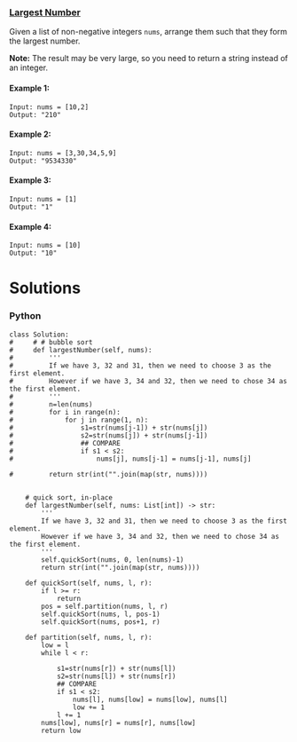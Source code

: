 ### [Largest Number](https://leetcode.com/problems/largest-number/) <br>

Given a list of non-negative integers `nums`, arrange them such that they form the largest number.

**Note:** The result may be very large, so you need to return a string instead of an integer.



#### Example 1:

```
Input: nums = [10,2]
Output: "210"

```

#### Example 2:

```
Input: nums = [3,30,34,5,9]
Output: "9534330"

```

#### Example 3:

```
Input: nums = [1]
Output: "1"

```

#### Example 4:

```
Input: nums = [10]
Output: "10"

```

# Solutions

### Python
```
class Solution:
#     # # bubble sort
#     def largestNumber(self, nums):
#         '''
#         If we have 3, 32 and 31, then we need to choose 3 as the first element. 
#         However if we have 3, 34 and 32, then we need to chose 34 as the first element.
#         '''
#         n=len(nums)
#         for i in range(n):
#             for j in range(1, n):
#                 s1=str(nums[j-1]) + str(nums[j])
#                 s2=str(nums[j]) + str(nums[j-1])
#                 ## COMPARE
#                 if s1 < s2:
#                     nums[j], nums[j-1] = nums[j-1], nums[j]
                
#         return str(int("".join(map(str, nums))))
    
    
    # quick sort, in-place
    def largestNumber(self, nums: List[int]) -> str:
        '''
        If we have 3, 32 and 31, then we need to choose 3 as the first element. 
        However if we have 3, 34 and 32, then we need to chose 34 as the first element.
        '''
        self.quickSort(nums, 0, len(nums)-1)
        return str(int("".join(map(str, nums)))) 

    def quickSort(self, nums, l, r):
        if l >= r:
            return 
        pos = self.partition(nums, l, r)
        self.quickSort(nums, l, pos-1)
        self.quickSort(nums, pos+1, r)

    def partition(self, nums, l, r):
        low = l
        while l < r:
            
            s1=str(nums[r]) + str(nums[l])
            s2=str(nums[l]) + str(nums[r])
            ## COMPARE
            if s1 < s2:
                nums[l], nums[low] = nums[low], nums[l]
                low += 1
            l += 1
        nums[low], nums[r] = nums[r], nums[low]
        return low

```

